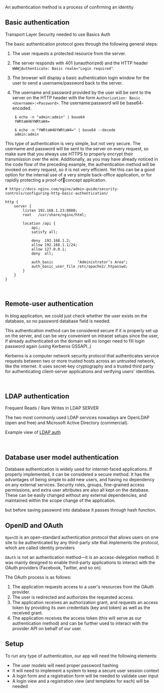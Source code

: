 An authentication method is a process of confirming an identity

## Basic authentication

Transport Layer Security needed to use Basics Auth

The basic authentication protocol goes through the following general steps:
1. The user requests a protected resource from the server.
2. The server responds with 401 (unauthorized) and the HTTP header `WWWAuthenticate: Basic realm="Login required"`.
3. The browser will display a basic authentication login window for the user to
send a username/password back to the server.
4. The username and password provided by the user will be sent to the server on
the HTTP header with the form `Authorization:
Basic <Username>:<Password>`. The username:password will be base64-
encoded.

        $ echo -n "admin:admin" | base64
        YWRtaW46YWRtaW4=

        $ echo -n "YWRtaW46YWRtaW4=" | base64 --decode
        admin:admin


This type of authentication is very simple, but not very secure. The username and password
will be sent to the server on every request, so make sure that you always use HTTPS to
properly encrypt their transmission over the wire. Additionally, as you may have already
noticed in the code flow of the preceding example, the authentication method will be
invoked on every request, so it is not very efficient. Yet this can be a good option for the
internal use of a very simple back-office application, or for rapidly protecting a proof-ofconcept application.

    # https://docs.nginx.com/nginx/admin-guide/security-controls/configuring-http-basic-authentication/
    
    http {
        server {
            listen 192.168.1.23:8080;
            root   /usr/share/nginx/html;

            location /api {
                api;
                satisfy all;

                deny  192.168.1.2;
                allow 192.168.1.1/24;
                allow 127.0.0.1;
                deny  all;

                auth_basic           "Administrator’s Area";
                auth_basic_user_file /etc/apache2/.htpasswd; 
            }
        }
    }

<br>

## Remote-user authentication

In blog application, we could just check whether the user exists on the database, so no
password database field is needed. 

This authentication method can be considered secure if
it is properly set up on the server, and can be very convenient on intranet setups since the
user, if already authenticated on the domain will no longer
need to fill login password again (using Kerberos GSSAPI..)

Kerberos is a computer network security protocol that authenticates service requests between two or more trusted hosts across an untrusted network, like the internet. It uses secret-key cryptography and a trusted third party for authenticating client-server applications and verifying users' identities.

<br>

## LDAP authentication

Frequent Reads / Rare Writes in LDAP SERVER 

The two most commonly used LDAP services nowadays are OpenLDAP (open and free)
and Microsoft Active Directory (commercial).

Example view of [LDAP auth](https://www.youtube.com/watch?v=TAhA7daZCb4)

<br>

## Database user model authentication

Database authentication is widely used for internet-faced applications. If properly
implemented, it can be considered a secure method. It has the advantages of being simple
to add new users, and having no dependency on any external services. Security roles,
groups, fine-grained access permissions, and extra user attributes are also all kept on the
database. These can be easily changed without any external dependencies, and maintained
within the scope change of the application.

but before saving password into database it passes through hash function.


## OpenID and OAuth

`OpenID` is an open-standard authentication protocol that allows users on one site to be
authenticated by any third-party site that implements the protocol, which are
called identity providers

`OAuth` is not an authentication method—it is an access-delegation method. It was mainly
designed to enable third-party applications to interact with the OAuth providers
(Facebook, Twitter, and so on).


The OAuth process is as follows:
1. The application requests access to a user's resources from the OAuth provider.
2. The user is redirected and authorizes the requested access.
3. The application receives an authorization grant, and requests an access token by
providing its own credentials (key and token) as well as the received grant.
4. The application receives the access token (this will serve as our authentication
method) and can be further used to interact with the provider API on behalf of
our user.



## Setup 

To run any type of authentication, our app will need the following elements:
- The user models will need proper password hashing
- It will need to implement a system to keep a secure user session context 
- A login form and a registration form will be needed to validate user input
- A login view and a registration view (and templates for each) will be needed